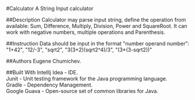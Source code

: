 #Calculator 
A String Input calculator

##Description 
Calculator may parse input string, define the operation from available: Sum, Difference, Multiply, Division, Power and SquareRoot. 
It can work with negative numbers, multiple operations and Parenthesis.

##Instruction
Data should be input in the format "number operand number":\
"1+42", "12/-3", "sqrt2", "3(3+2)(sqrt2^4)/3", "(3*(3-sqrt2))"

##Authors
Eugene Chumichev.

##Built With
IntellIj Idea - IDE.\
Junit - Unit testing framework for the Java programming language.\
Gradle - Dependency Management.\
Google Guava - Open-source set of common libraries for Java.